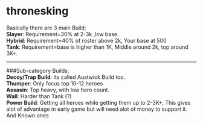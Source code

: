 # thronesking


Basically there are 3 main Build;  
**Slayer**: Requirement=30% at 2-3k ,low base.  
**Hybrid**: Requirement=40% of roster above 2k, Your base at 500  
**Tank**: Requirement=base is higher than 1K, Middle around 2k, top around 3K+.  

----------------------------------------------------------------------------------------------  

###Sub-category Builds;  
**Decoy/Trap Build**: Its called Austwick Build too.  
**Thumper**: Only focus top 10-12 heroes  
**Assasin**: Top heavy, with low hero count.  
**Wall**: Harder than Tank (?)  
**Power Build**: Getting all heroes while getting them up to 2-3K+, This gives alot of advantage in early game but will need alot of money to support it. And Known ones  
